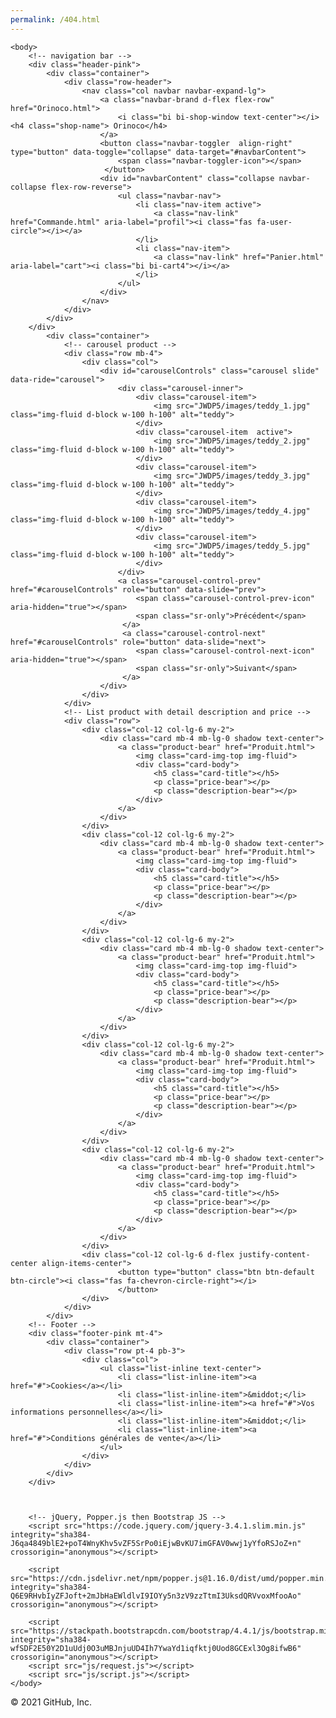 ```yaml
---
permalink: /404.html
---
```


<!DOCTYPE html>
<html lang="fr">
	<head>
		<meta charset="UTF-8">
		<meta name="viewport" content="width=device-width, initial-scale=1, shrink-to-fit=no">
		<link rel="stylesheet" href="https://cdnjs.cloudflare.com/ajax/libs/font-awesome/5.15.2/css/all.min.css" integrity="sha512-HK5fgLBL+xu6dm/Ii3z4xhlSUyZgTT9tuc/hSrtw6uzJOvgRr2a9jyxxT1ely+B+xFAmJKVSTbpM/CuL7qxO8w==" crossorigin="anonymous" />        
		<link rel="preconnect" href="https://fonts.gstatic.com">
		<link href="https://fonts.googleapis.com/css2?family=Walter+Turncoat&Roboto&Orelega+One&display=swap" rel="stylesheet">		
		<link rel="stylesheet" href="https://cdn.jsdelivr.net/npm/bootstrap-icons@1.4.1/font/bootstrap-icons.css">
		<link href="css/style.css" rel="stylesheet">
		<title>Orinoco</title>
	</head>

	<body>
		<!-- navigation bar -->
		<div class="header-pink">
			<div class="container">
				<div class="row-header">
					<nav class="col navbar navbar-expand-lg">
						<a class="navbar-brand d-flex flex-row" href="Orinoco.html">
							<i class="bi bi-shop-window text-center"></i> <h4 class="shop-name"> Orinoco</h4>
						</a>
						<button class="navbar-toggler  align-right" type="button" data-toggle="collapse" data-target="#navbarContent">
							<span class="navbar-toggler-icon"></span>
						 </button>
						<div id="navbarContent" class="collapse navbar-collapse flex-row-reverse">
							<ul class="navbar-nav">
								<li class="nav-item active">
									<a class="nav-link" href="Commande.html" aria-label="profil"><i class="fas fa-user-circle"></i></a>
								</li>
								<li class="nav-item">
									<a class="nav-link" href="Panier.html" aria-label="cart"><i class="bi bi-cart4"></i></a>
								</li>
							</ul>
						</div>
					</nav>
				</div>
			</div>
		</div>
			<div class="container">
				<!-- carousel product -->
				<div class="row mb-4">
					<div class="col">
						<div id="carouselControls" class="carousel slide" data-ride="carousel">
							<div class="carousel-inner">
								<div class="carousel-item">
									<img src="JWDP5/images/teddy_1.jpg" class="img-fluid d-block w-100 h-100" alt="teddy">
								</div>
								<div class="carousel-item  active">
									<img src="JWDP5/images/teddy_2.jpg" class="img-fluid d-block w-100 h-100" alt="teddy">
								</div>
								<div class="carousel-item">
									<img src="JWDP5/images/teddy_3.jpg" class="img-fluid d-block w-100 h-100" alt="teddy">
								</div>
								<div class="carousel-item">
									<img src="JWDP5/images/teddy_4.jpg" class="img-fluid d-block w-100 h-100" alt="teddy">
								</div>
								<div class="carousel-item">
									<img src="JWDP5/images/teddy_5.jpg" class="img-fluid d-block w-100 h-100" alt="teddy">
								</div>
							</div>
							<a class="carousel-control-prev" href="#carouselControls" role="button" data-slide="prev">
								<span class="carousel-control-prev-icon" aria-hidden="true"></span>
								<span class="sr-only">Précédent</span>
							 </a>
							 <a class="carousel-control-next" href="#carouselControls" role="button" data-slide="next">
								<span class="carousel-control-next-icon" aria-hidden="true"></span>
								<span class="sr-only">Suivant</span>
							 </a>
						</div>
					</div>
				</div>
				<!-- List product with detail description and price -->
				<div class="row">
					<div class="col-12 col-lg-6 my-2">	
						<div class="card mb-4 mb-lg-0 shadow text-center">
							<a class="product-bear" href="Produit.html">
								<img class="card-img-top img-fluid">
								<div class="card-body">
									<h5 class="card-title"></h5>
									<p class="price-bear"></p>
									<p class="description-bear"></p>
								</div>
							</a>
						</div>
					</div>
					<div class="col-12 col-lg-6 my-2">
						<div class="card mb-4 mb-lg-0 shadow text-center">
							<a class="product-bear" href="Produit.html">
								<img class="card-img-top img-fluid">
								<div class="card-body">
									<h5 class="card-title"></h5>
									<p class="price-bear"></p>
									<p class="description-bear"></p>
								</div>
							</a>
						</div>
					</div>
					<div class="col-12 col-lg-6 my-2">
						<div class="card mb-4 mb-lg-0 shadow text-center">
							<a class="product-bear" href="Produit.html">
								<img class="card-img-top img-fluid">
								<div class="card-body">
									<h5 class="card-title"></h5>
									<p class="price-bear"></p>
									<p class="description-bear"></p>
								</div>
							</a>
						</div>
					</div>
					<div class="col-12 col-lg-6 my-2">
						<div class="card mb-4 mb-lg-0 shadow text-center">
							<a class="product-bear" href="Produit.html">
								<img class="card-img-top img-fluid">
								<div class="card-body">
									<h5 class="card-title"></h5>
									<p class="price-bear"></p>
									<p class="description-bear"></p>
								</div>
							</a>
						</div>
					</div>
					<div class="col-12 col-lg-6 my-2">
						<div class="card mb-4 mb-lg-0 shadow text-center">
							<a class="product-bear" href="Produit.html">
								<img class="card-img-top img-fluid">
								<div class="card-body">
									<h5 class="card-title"></h5>
									<p class="price-bear"></p>
									<p class="description-bear"></p>
								</div>
							</a>
						</div>
					</div>
					<div class="col-12 col-lg-6 d-flex justify-content-center align-items-center">
							<button type="button" class="btn btn-default btn-circle"><i class="fas fa-chevron-circle-right"></i>
							</button>
					</div>
				</div>
			</div>
		<!-- Footer -->
		<div class="footer-pink mt-4">
			<div class="container">
				<div class="row pt-4 pb-3">
					<div class="col">
						<ul class="list-inline text-center">
							<li class="list-inline-item"><a href="#">Cookies</a></li>
							<li class="list-inline-item">&middot;</li>
							<li class="list-inline-item"><a href="#">Vos informations personnelles</a></li>
							<li class="list-inline-item">&middot;</li>
							<li class="list-inline-item"><a href="#">Conditions générales de vente</a></li>
						</ul>
					</div>
				</div>
			</div>
		</div>



		<!-- jQuery, Popper.js then Bootstrap JS -->
		<script src="https://code.jquery.com/jquery-3.4.1.slim.min.js" integrity="sha384-J6qa4849blE2+poT4WnyKhv5vZF5SrPo0iEjwBvKU7imGFAV0wwj1yYfoRSJoZ+n" crossorigin="anonymous"></script>

		<script src="https://cdn.jsdelivr.net/npm/popper.js@1.16.0/dist/umd/popper.min.js" integrity="sha384-Q6E9RHvbIyZFJoft+2mJbHaEWldlvI9IOYy5n3zV9zzTtmI3UksdQRVvoxMfooAo" crossorigin="anonymous"></script>

		<script src="https://stackpath.bootstrapcdn.com/bootstrap/4.4.1/js/bootstrap.min.js" integrity="sha384-wfSDF2E50Y2D1uUdj0O3uMBJnjuUD4Ih7YwaYd1iqfktj0Uod8GCExl3Og8ifwB6" crossorigin="anonymous"></script>
		<script src="js/request.js"></script>
		<script src="js/script.js"></script>
	</body>
</html>
© 2021 GitHub, Inc.
